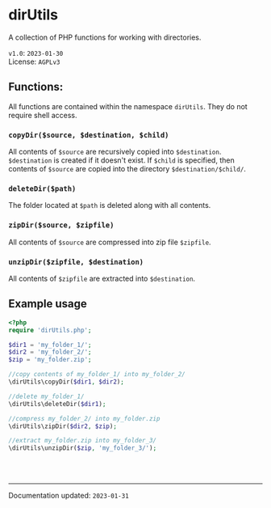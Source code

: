 # dirUtils
A collection of PHP functions for working with directories. 

`v1.0`: `2023-01-30`  
License: `AGPLv3`

## Functions:
All functions are contained within the namespace `dirUtils`. They do not require shell access.

### `copyDir($source, $destination, $child)`
All contents of `$source` are recursively copied into `$destination`. `$destination` is created if it doesn't exist. If `$child` is specified, then contents of `$source` are copied into the directory `$destination/$child/`.

### `deleteDir($path)`
The folder located at `$path` is deleted along with all contents.

### `zipDir($source, $zipfile)`
All contents of `$source` are compressed into zip file `$zipfile`.

### `unzipDir($zipfile, $destination)`
All contents of `$zipfile` are extracted into `$destination`.

## Example usage

```php
<?php
require 'dirUtils.php';

$dir1 = 'my_folder_1/';
$dir2 = 'my_folder_2/';
$zip = 'my_folder.zip';

//copy contents of my_folder_1/ into my_folder_2/
\dirUtils\copyDir($dir1, $dir2);

//delete my_folder_1/
\dirUtils\deleteDir($dir1);

//compress my_folder_2/ into my_folder.zip
\dirUtils\zipDir($dir2, $zip);

//extract my_folder.zip into my_folder_3/
\dirUtils\unzipDir($zip, 'my_folder_3/');

```

<br>
<br>

----
Documentation updated: `2023-01-31`


